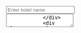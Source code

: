  <div className="grid grid-cols-2 gap-4">
            <div className="col-span-2">
              <Input
                labelPlacement="outside"
                label="Title"
                placeholder="Enter hotel name"
              />
            </div>
            <div className="col-span-2">
              <Textarea
                label="Description"
                {...register("description")}
                labelPlacement="outside"
                placeholder="enter you hotel description"
                required
              />
            </div>
            <div className="col-span-2">
              <Input
                label="Image URLs (comma-separated)"
                {...register("images", {
                  setValueAs: (value) =>
                    value.split(",").map((url: string) => url.trim()),
                })}
                labelPlacement="outside"
                required
              />
            </div>
            <div className="col-span-1">
              <Input
                label="Country"
                labelPlacement="outside"
                {...register("location.country")}
                placeholder="enter country name"
              />
            </div>
            <div className="col-span-1">
              <Input
                label="City"
                {...register("location.city")}
                required
                placeholder="enter city"
                labelPlacement="outside"
              />
            </div>
            <div className="col-span-1">
              <Input
                label="Zip Code"
                placeholder="enter hotel area zipcode"
                labelPlacement="outside"
                {...register("location.zipCode")}
              />
            </div>
            <div className="col-span-1">
              <Input
                label="Address"
                {...register("location.address")}
                placeholder="enter hotel address"
                labelPlacement="outside"
              />
            </div>
            <div className="col-span-2">
              <ImageUploadForm/>
            </div>
            <div className="con-span-1">
              <Input
                label="Latitude"
                type="number"
                placeholder="enter lattitude code"
                labelPlacement="outside"
                {...register("location.latitude", { valueAsNumber: true })}
              />
            </div>
            <div className="col-span-1">
              <Input
                label="Longitude"
                type="number"
                labelPlacement="outside"
                placeholder="enter lognitude"
                {...register("location.longitude", { valueAsNumber: true })}
              />
            </div>
            <div className="col-span-1">
              <Input
                label="Contact Info"
                {...register("contactInfo")}
                placeholder="enter hotel contact info"
                labelPlacement="outside"
                required
              />
            </div>
            <div className="col-span-1">
              {/* Price Per Night */}
              <Input
                label="Price Per Night"
                type="number"
                {...register("pricePerNight", { valueAsNumber: true })}
                placeholder="etner hotel starting price per night"
                labelPlacement="outside"
                required
              />
            </div>
            <div className="col-span-1">
              <Input
                label="Available Rooms"
                type="number"
                {...register("availableRooms", { valueAsNumber: true })}
                placeholder="enter amount of room available"
                labelPlacement="outside"
                required
              />
            </div>
            {/* <div className="col-span-1">
              <CheckboxGroup
                defaultValue={["buenos-aires", "london"]}
                label="Select cities"
                className="flex"
              >
                <Checkbox value="buenos-aires">Buenos Aires</Checkbox>
                <Checkbox value="sydney">Sydney</Checkbox>
                <Checkbox value="san-francisco">San Francisco</Checkbox>
                <Checkbox value="london">London</Checkbox>
                <Checkbox value="tokyo">Tokyo</Checkbox>
              </CheckboxGroup>
            </div> */}
            <div className="col-span-1">
              <Select
                label="Currency"
                {...register("currency")}
                labelPlacement="outside"
              >
                <SelectItem value="USD">USD</SelectItem>
                <SelectItem value="EUR">EUR</SelectItem>
                <SelectItem value="BDT">BDT</SelectItem>
              </Select>
            </div>
           
            <div className="col-span-1">
              <Input
                label="Check-In Time"
                {...register("policies.checkIn")}
                placeholder="Check-In Time"
                labelPlacement="outside"
              />
            </div>
            <div className="col-span-1">
              <Input
                label="Check-Out Time"
                {...register("policies.checkOut")}
                placeholder="Check-Out Time"
                labelPlacement="outside"
              />
            </div>
            <div className="col-span-2">
              <Textarea
                label="Cancellation Policy"
                {...register("policies.cancellationPolicy")}
                placeholder="enter cencelation policies"
                labelPlacement="outside"
                required
              />
            </div>
          </div>